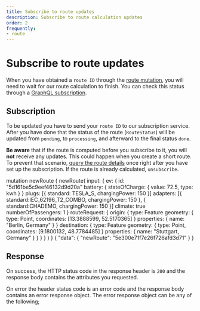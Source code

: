 ```yaml
---
title: Subscribe to route updates
description: Subscribe to route calculation updates
order: 2
frequently: 
- route
---
```


# Subscribe to route updates

When you have obtained a `route ID` through the [route mutation](), you will need to wait for our route calculation to finish. You can check this status through a [GraphQL subscription]().

## Subscription

To be updated you have to send your `route ID` to our subscription service. After you have done that the status of the route (`RouteStatus`) will be updated from `pending`, to `processing`, and afterward to the final status `done`. 

**Be aware** that if the route is computed before you subscribe to it, you will **not** receive any updates. This could happen when you create a short route. To prevent that scenario, [query the route details]() once right after you have set up the subscription. If the route is already calculated, `unsubscribe`. 

<schema type="Subscription" name="routeUpdatedById" :frequent="frequently"></schema>

<playground>

<code-block query="route">					
mutation newRoute {
  newRoute(
    input: {
      ev: {
        id: "5d161be5c9eef46132d9d20a"
        battery: {
          stateOfCharge: { value: 72.5, type: kwh }
        }
        plugs: [{ standard: TESLA_S, chargingPower: 150 }]
        adapters: [{ standard:IEC_62196_T2_COMBO, chargingPower: 150 }, { standard:CHADEMO, chargingPower: 150 }]
        climate: true
        numberOfPassengers: 1
      }
      routeRequest: {
        origin: {
          type: Feature
          geometry: { type: Point, coordinates: [13.3888599, 52.5170365] }
          properties: { name: "Berlin, Germany" }
        }
        destination: {
          type: Feature
          geometry: { type: Point, coordinates: [9.1800132, 48.7784485] }
          properties: { name: "Stuttgart, Germany" }
        }
      }
    }
  )
}
</code-block>
<code-block>
{
  "data": {
    "newRoute": "5e300e71f7e26f726afd3d71"
  }
}
</code-block>
</playground>

## Response

On success, the HTTP status code in the response header is `200` and the response body contains the attributes you requested.

On error the header status code is an error code and the response body contains an error response object. The error response object can be any of the following;

<errors name=""></errors>
